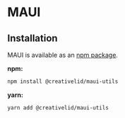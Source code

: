 # MAUI

## Installation

MAUI is available as an [npm package](https://www.npmjs.com/package/@creativelid/maui-utils).

**npm:**

```bash
npm install @creativelid/maui-utils
```

**yarn:**

```bash
yarn add @creativelid/maui-utils
```
